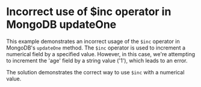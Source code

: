 # Incorrect use of $inc operator in MongoDB updateOne
This example demonstrates an incorrect usage of the `$inc` operator in MongoDB's `updateOne` method. The `$inc` operator is used to increment a numerical field by a specified value.  However, in this case, we're attempting to increment the 'age' field by a string value ('1'), which leads to an error.

The solution demonstrates the correct way to use `$inc` with a numerical value.